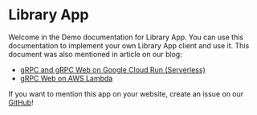 # Library App

Welcome in the Demo documentation for Library App. You can use this documentation to implement your own Library App client and use it.
This document was also mentioned in article on our blog:

* [gRPC and gRPC Web on Google Cloud Run (Serverless)](https://blog.gendocu.com/posts/grpc-on-google-cloud/?ref=library-app-doc)
* [gRPC Web on AWS Lambda](https://blog.gendocu.com/posts/grpc-web-on-aws/?ref=library-app-doc)

If you want to mention this app on your website, create an issue on our [GitHub](https://github.com/gendocu-com-examples/library-app/blob/master/proto/docs/introduction.md)!
